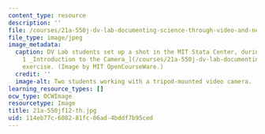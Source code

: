```yaml
---
content_type: resource
description: ''
file: /courses/21a-550j-dv-lab-documenting-science-through-video-and-new-media-fall-2012/114eb77c608281fc06ad4bddf7b95ced_21a-550jf12-th.jpg
file_type: image/jpeg
image_metadata:
  caption: DV Lab students set up a shot in the MIT Stata Center, during their [Lab
    1 _Introduction to the Camera_](/courses/21a-550j-dv-lab-documenting-science-through-video-and-new-media-fall-2012/pages/lecture-and-lab-videos)
    exercise. (Image by MIT OpenCourseWare.)
  credit: ''
  image-alt: Two students working with a tripod-mounted video camera.
learning_resource_types: []
ocw_type: OCWImage
resourcetype: Image
title: 21a-550jf12-th.jpg
uid: 114eb77c-6082-81fc-06ad-4bddf7b95ced
---
```

